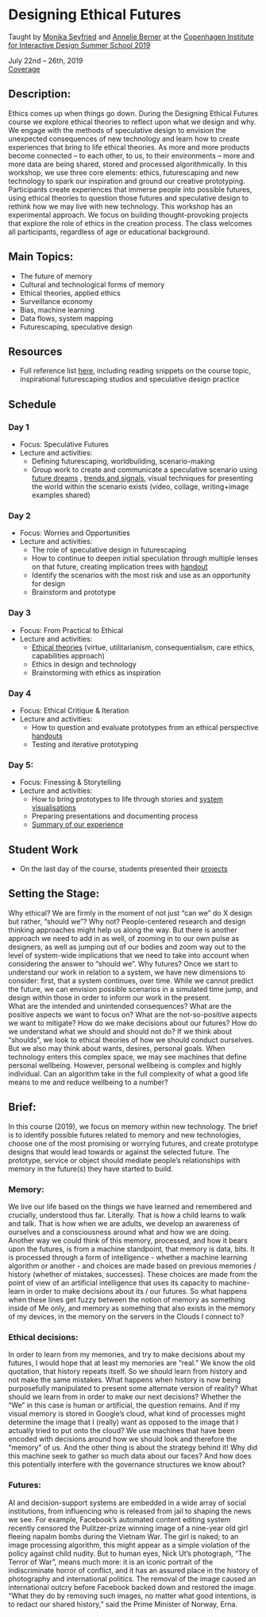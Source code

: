 # Designing Ethical Futures
Taught by [Monika Seyfried](http://monikaseyfried.com/) and [Annelie Berner](http://www.annelieberner.com/) at the [Copenhagen Institute for Interactive Design Summer School 2019](http://ciid.dk/education/summer-school/ciid-summer-school-copenhagen-2019/workshops/design-ethics/) 

July 22nd – 26th, 2019  
[Coverage](https://www.youtube.com/watch?v=QvRnpdon3sA)

## Description:  
Ethics comes up when things go down. During the Designing Ethical Futures course we explore ethical theories to reflect upon what we design and why. We engage with the methods of speculative design to envision the unexpected consequences of new technology and learn how to create experiences that bring to life ethical theories.
As more and more products become connected – to each other, to us, to their environments – more and more data are being shared, stored and processed algorithmically. In this workshop, we use three core elements: ethics, futurescaping and new technology to spark our inspiration and ground our creative prototyping. Participants create experiences that immerse people into possible futures, using ethical theories to question those futures and speculative design to rethink how we may live with new technology.
This workshop has an experimental approach. We focus on building thought-provoking projects that explore the role of ethics in the creation process. The class welcomes all participants, regardless of age or educational background.
  
## Main Topics:  

* The future of memory
* Cultural and technological forms of memory
* Ethical theories, applied ethics
* Surveillance economy
* Bias, machine learning
* Data flows, system mapping
* Futurescaping, speculative design

## Resources

* Full reference list [here](https://github.com/aberner6/designingEthicalFutures/blob/master/references.md), including reading snippets on the course topic, inspirational futurescaping studios and speculative design practice

## Schedule

### Day 1
* Focus: Speculative Futures
* Lecture and activities: 
    * Defining futurescaping, worldbuilding, scenario-making 
    * Group work to create and communicate a speculative scenario using [future dreams](https://github.com/aberner6/designingEthicalFutures/blob/master/handouts/scenarios+dreams.pdf) , [trends and signals](https://github.com/aberner6/designingEthicalFutures/blob/master/handouts/goal+steps+arc+angles+signals+world-building.pdf), visual techniques for presenting the world within the scenario exists (video, collage, writing+image examples shared)

### Day 2
* Focus: Worries and Opportunities
* Lecture and activities:
    * The role of speculative design in futurescaping
    * How to continue to deepen initial speculation through multiple lenses on that future, creating implication trees with [handout](https://github.com/aberner6/designingEthicalFutures/blob/master/handouts/implications.pdf)
    * Identify the scenarios with the most risk and use as an opportunity for design 
    * Brainstorm and prototype

### Day 3
* Focus: From Practical to Ethical 
* Lecture and activities:
    * [Ethical theories](https://www.virteu-235.com/ethical-approaches) (virtue, utilitarianism, consequentialism, care ethics, capabilities approach) 
    * Ethics in design and technology
    * Brainstorming with ethics as inspiration

### Day 4
* Focus: Ethical Critique & Iteration
* Lecture and activities:
    * How to question and evaluate prototypes from an ethical perspective [handouts](https://github.com/aberner6/designingEthicalFutures/blob/master/handouts/ethical_tools)
    * Testing and iterative prototyping

### Day 5:
* Focus: Finessing & Storytelling
* Lecture and activities:
    * How to bring prototypes to life through stories and [system visualisations](https://github.com/aberner6/designingEthicalFutures/blob/master/handouts/visualising_systems.pdf)
    * Preparing presentations and documenting process
    * [Summary of our experience](https://github.com/aberner6/designingEthicalFutures/blob/master/summary.pdf)

## Student Work

* On the last day of the course, students presented their [projects](https://github.com/aberner6/designingEthicalFutures/blob/master/student_work/index.html)

## Setting the Stage:
Why ethical? We are firmly in the moment of not just “can we” do X design but rather, “should we”? Why not? People-centered research and design thinking approaches might help us along the way. But there is another approach we need to add in as well, of zooming in to our own pulse as designers, as well as jumping out of our bodies and zoom way out to the level of system-wide implications that we need to take into account when considering the answer to “should we”.
Why futures? Once we start to understand our work in relation to a system, we have new dimensions to consider: first, that a system continues, over time. While we cannot predict the future, we can envision possible scenarios in a simulated time jump, and design within those in order to inform our work in the present.  
What are the intended and unintended consequences?
What are the positive aspects we want to focus on?
What are the not-so-positive aspects we want to mitigate?
How do we make decisions about our futures?
How do we understand what we should and should not do? If we think about “shoulds”, we look to ethical theories of how we should conduct ourselves. But we also may think about wants, desires, personal goals. When technology enters this complex space, we may see machines that define personal wellbeing. However, personal wellbeing is complex and highly individual. Can an algorithm take in the full complexity of what a good life means to me and reduce wellbeing to a number? 

## Brief:
In this course (2019), we focus on memory within new technology. The brief is to identify possible futures related to memory and new technologies, choose one of the most promising or worrying futures, and create prototype designs that would lead towards or against the selected future. The prototype, service or object should mediate people’s relationships with memory in the future(s) they have started to build.

### Memory:
We live our life based on the things we have learned and remembered and crucially, understood thus far. Literally. That is how a child learns to walk and talk. That is how when we are adults, we develop an awareness of ourselves and a consciousness around what and how we are doing. Another way we could think of this memory, processed, and how it bears upon the futures, is from a machine standpoint, that memory is data, bits. It is processed through a form of intelligence - whether a machine learning algorithm or another - and choices are made based on previous memories / history (whether of mistakes, successes). These choices are made from the point of view of an artificial intelligence that uses its capacity to machine-learn in order to make decisions about its / our futures. So what happens when these lines get fuzzy between the notion of memory as something inside of Me only, and memory as something that also exists in the memory of my devices, in the memory on the servers in the Clouds I connect to? 
### Ethical decisions:
In order to learn from my memories, and try to make decisions about my futures, I would hope that at least my memories are “real.” We know the old quotation, that history repeats itself. So we should learn from history and not make the same mistakes. What happens when history is now being purposefully manipulated to present some alternate version of reality? What should we learn from in order to make our next decisions? Whether the “We” in this case is human or artificial, the question remains. And if my visual memory is stored in Google’s cloud, what kind of processes might determine the image that I (really) want as opposed to the image that I actually tried to put onto the cloud? We use machines that have been encoded with decisions around how we should look and therefore the “memory” of us. And the other thing is about the strategy behind it! Why did this machine seek to gather so much data about our faces? And how does this potentially interfere with the governance structures we know about?
### Futures:
AI and decision-support systems are embedded in a wide array of social institutions, from influencing who is released from jail to shaping the news we see. For example, Facebook’s automated content editing system recently censored the Pulitzer-prize winning image of a nine-year old girl fleeing napalm bombs during the Vietnam War. The girl is naked; to an image processing algorithm, this might appear as a simple violation of the policy against child nudity. But to human eyes, Nick Ut’s photograph, “The Terror of War”, means much more: it is an iconic portrait of the indiscriminate horror of conflict, and it has an assured place in the history of photography and international politics. The removal of the image caused an international outcry before Facebook backed down and restored the image. “What they do by removing such images, no matter what good intentions, is to redact our shared history,” said the Prime Minister of Norway, Erna.

